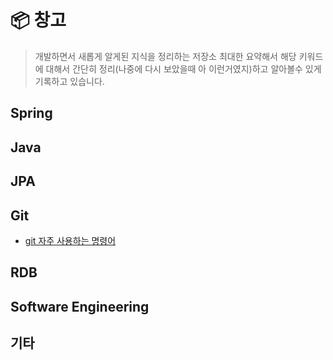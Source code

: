 # 📦 창고

> 개발하면서 새롭게 알게된 지식을 정리하는 저장소
> 최대한 요약해서 해당 키워드에 대해서 간단히 정리(나중에 다시 보았을때 아 이런거였지)하고 알아볼수 있게 기록하고 있습니다.
  
<h2>Spring</h2>


<h2>Java</h2>

<h2>JPA</h2>

<h2>Git</h2>

* [git 자주 사용하는 명령어](https://github.com/amazon7737/dev-container/blob/main/Git/git-tips.md)

<h2>RDB</h2>

<h2>Software Engineering </h2>


<h2>기타</h2>
  


